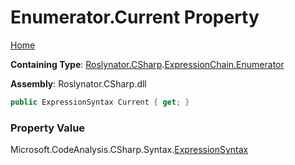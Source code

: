 <a name="_top"></a>

# Enumerator\.Current Property

[Home](../../../../../README.md#_top)

**Containing Type**: [Roslynator.CSharp](../../../README.md#_top)\.[ExpressionChain.Enumerator](../README.md#_top)

**Assembly**: Roslynator\.CSharp\.dll

```csharp
public ExpressionSyntax Current { get; }
```

### Property Value

Microsoft\.CodeAnalysis\.CSharp\.Syntax\.[ExpressionSyntax](https://docs.microsoft.com/en-us/dotnet/api/microsoft.codeanalysis.csharp.syntax.expressionsyntax)

